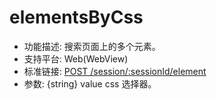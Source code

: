 # elementsByCss

* 功能描述: 搜索页面上的多个元素。
* 支持平台: Web(WebView)
* 标准链接: [POST /session/:sessionId/element](https://w3c.github.io/webdriver/#elements)
* 参数: {string} value css 选择器。